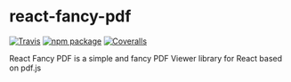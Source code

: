 # react-fancy-pdf

[![Travis][build-badge]][build]
[![npm package][npm-badge]][npm]
[![Coveralls][coveralls-badge]][coveralls]

React Fancy PDF is a simple and fancy PDF Viewer library for React based on pdf.js

[build-badge]: https://img.shields.io/travis/user/repo/master.png?style=flat-square
[build]: https://travis-ci.org/user/repo

[npm-badge]: https://img.shields.io/npm/v/npm-package.png?style=flat-square
[npm]: https://www.npmjs.org/package/npm-package

[coveralls-badge]: https://img.shields.io/coveralls/user/repo/master.png?style=flat-square
[coveralls]: https://coveralls.io/github/user/repo

